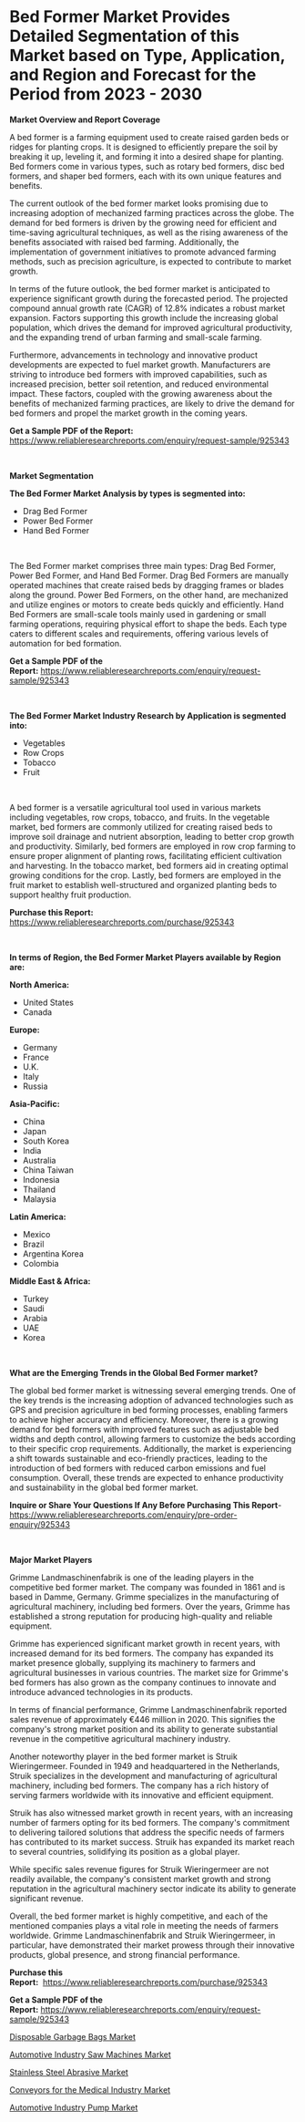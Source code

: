 <p><h1>Bed Former Market Provides Detailed Segmentation of this Market based on Type, Application, and Region and Forecast for the Period from 2023 - 2030</h1></p><p><strong>Market Overview and Report Coverage</strong></p>
<p><p>A bed former is a farming equipment used to create raised garden beds or ridges for planting crops. It is designed to efficiently prepare the soil by breaking it up, leveling it, and forming it into a desired shape for planting. Bed formers come in various types, such as rotary bed formers, disc bed formers, and shaper bed formers, each with its own unique features and benefits.</p><p>The current outlook of the bed former market looks promising due to increasing adoption of mechanized farming practices across the globe. The demand for bed formers is driven by the growing need for efficient and time-saving agricultural techniques, as well as the rising awareness of the benefits associated with raised bed farming. Additionally, the implementation of government initiatives to promote advanced farming methods, such as precision agriculture, is expected to contribute to market growth.</p><p>In terms of the future outlook, the bed former market is anticipated to experience significant growth during the forecasted period. The projected compound annual growth rate (CAGR) of 12.8% indicates a robust market expansion. Factors supporting this growth include the increasing global population, which drives the demand for improved agricultural productivity, and the expanding trend of urban farming and small-scale farming.</p><p>Furthermore, advancements in technology and innovative product developments are expected to fuel market growth. Manufacturers are striving to introduce bed formers with improved capabilities, such as increased precision, better soil retention, and reduced environmental impact. These factors, coupled with the growing awareness about the benefits of mechanized farming practices, are likely to drive the demand for bed formers and propel the market growth in the coming years.</p></p>
<p><strong>Get a Sample PDF of the Report:</strong> <a href="https://www.reliableresearchreports.com/enquiry/request-sample/925343">https://www.reliableresearchreports.com/enquiry/request-sample/925343</a></p>
<p>&nbsp;</p>
<p><strong>Market Segmentation</strong></p>
<p><strong>The Bed Former Market Analysis by types is segmented into:</strong></p>
<p><ul><li>Drag Bed Former</li><li>Power Bed Former</li><li>Hand Bed Former</li></ul></p>
<p>&nbsp;</p>
<p><p>The Bed Former market comprises three main types: Drag Bed Former, Power Bed Former, and Hand Bed Former. Drag Bed Formers are manually operated machines that create raised beds by dragging frames or blades along the ground. Power Bed Formers, on the other hand, are mechanized and utilize engines or motors to create beds quickly and efficiently. Hand Bed Formers are small-scale tools mainly used in gardening or small farming operations, requiring physical effort to shape the beds. Each type caters to different scales and requirements, offering various levels of automation for bed formation.</p></p>
<p><strong>Get a Sample PDF of the Report:</strong>&nbsp;<a href="https://www.reliableresearchreports.com/enquiry/request-sample/925343">https://www.reliableresearchreports.com/enquiry/request-sample/925343</a></p>
<p>&nbsp;</p>
<p><strong>The Bed Former Market Industry Research by Application is segmented into:</strong></p>
<p><ul><li>Vegetables</li><li>Row Crops</li><li>Tobacco</li><li>Fruit</li></ul></p>
<p>&nbsp;</p>
<p><p>A bed former is a versatile agricultural tool used in various markets including vegetables, row crops, tobacco, and fruits. In the vegetable market, bed formers are commonly utilized for creating raised beds to improve soil drainage and nutrient absorption, leading to better crop growth and productivity. Similarly, bed formers are employed in row crop farming to ensure proper alignment of planting rows, facilitating efficient cultivation and harvesting. In the tobacco market, bed formers aid in creating optimal growing conditions for the crop. Lastly, bed formers are employed in the fruit market to establish well-structured and organized planting beds to support healthy fruit production.</p></p>
<p><strong>Purchase this Report:</strong>&nbsp; <a href="https://www.reliableresearchreports.com/purchase/925343">https://www.reliableresearchreports.com/purchase/925343</a></p>
<p>&nbsp;</p>
<p><strong>In terms of Region, the Bed Former Market Players available by Region are:</strong></p>
<p>
    <p> <strong> North America: </strong>
        <ul>
            <li>United States</li>
            <li>Canada</li>
        </ul>
        </p> 
    <p> <strong> Europe: </strong>
        <ul>
            <li>Germany</li>
            <li>France</li>
            <li>U.K.</li>
            <li>Italy</li>
            <li>Russia</li>
        </ul>
        </p> 
    <p> <strong> Asia-Pacific: </strong>
        <ul>
            <li>China</li>
            <li>Japan</li>
            <li>South Korea</li>
            <li>India</li>
            <li>Australia</li>
            <li>China Taiwan</li>
            <li>Indonesia</li>
            <li>Thailand</li>
            <li>Malaysia</li>
        </ul>
        </p> 
    <p> <strong> Latin America: </strong>
        <ul>
            <li>Mexico</li>
            <li>Brazil</li>
            <li>Argentina Korea</li>
            <li>Colombia</li>
        </ul>
        </p> 
    <p> <strong> Middle East & Africa: </strong>
        <ul>
            <li>Turkey</li>
            <li>Saudi</li>
            <li>Arabia</li>
            <li>UAE</li>
            <li>Korea</li>
        </ul>
    </p>
    </p>
<p>&nbsp;</p>
<p><strong>What are the Emerging Trends in the Global Bed Former market?</strong></p>
<p><p>The global bed former market is witnessing several emerging trends. One of the key trends is the increasing adoption of advanced technologies such as GPS and precision agriculture in bed forming processes, enabling farmers to achieve higher accuracy and efficiency. Moreover, there is a growing demand for bed formers with improved features such as adjustable bed widths and depth control, allowing farmers to customize the beds according to their specific crop requirements. Additionally, the market is experiencing a shift towards sustainable and eco-friendly practices, leading to the introduction of bed formers with reduced carbon emissions and fuel consumption. Overall, these trends are expected to enhance productivity and sustainability in the global bed former market.</p></p>
<p><strong>Inquire or Share Your Questions If Any Before Purchasing This Report</strong>- <a href="https://www.reliableresearchreports.com/enquiry/pre-order-enquiry/925343">https://www.reliableresearchreports.com/enquiry/pre-order-enquiry/925343</a></p>
<p>&nbsp;</p>
<p><strong>Major Market Players</strong></p>
<p><p>Grimme Landmaschinenfabrik is one of the leading players in the competitive bed former market. The company was founded in 1861 and is based in Damme, Germany. Grimme specializes in the manufacturing of agricultural machinery, including bed formers. Over the years, Grimme has established a strong reputation for producing high-quality and reliable equipment.</p><p>Grimme has experienced significant market growth in recent years, with increased demand for its bed formers. The company has expanded its market presence globally, supplying its machinery to farmers and agricultural businesses in various countries. The market size for Grimme's bed formers has also grown as the company continues to innovate and introduce advanced technologies in its products.</p><p>In terms of financial performance, Grimme Landmaschinenfabrik reported sales revenue of approximately €446 million in 2020. This signifies the company's strong market position and its ability to generate substantial revenue in the competitive agricultural machinery industry.</p><p>Another noteworthy player in the bed former market is Struik Wieringermeer. Founded in 1949 and headquartered in the Netherlands, Struik specializes in the development and manufacturing of agricultural machinery, including bed formers. The company has a rich history of serving farmers worldwide with its innovative and efficient equipment.</p><p>Struik has also witnessed market growth in recent years, with an increasing number of farmers opting for its bed formers. The company's commitment to delivering tailored solutions that address the specific needs of farmers has contributed to its market success. Struik has expanded its market reach to several countries, solidifying its position as a global player.</p><p>While specific sales revenue figures for Struik Wieringermeer are not readily available, the company's consistent market growth and strong reputation in the agricultural machinery sector indicate its ability to generate significant revenue.</p><p>Overall, the bed former market is highly competitive, and each of the mentioned companies plays a vital role in meeting the needs of farmers worldwide. Grimme Landmaschinenfabrik and Struik Wieringermeer, in particular, have demonstrated their market prowess through their innovative products, global presence, and strong financial performance.</p></p>
<p><strong>Purchase this Report:</strong>&nbsp;&nbsp;<a href="https://www.reliableresearchreports.com/purchase/925343">https://www.reliableresearchreports.com/purchase/925343</a></p>
<p></p>
<p><strong>Get a Sample PDF of the Report:</strong>&nbsp;<a href="https://www.reliableresearchreports.com/enquiry/request-sample/925343">https://www.reliableresearchreports.com/enquiry/request-sample/925343</a></p>
<p><p><a href="https://medium.com/@malliekozey2023/disposable-garbage-bags-market-size-growth-forecast-2023-2030-015c3f6124cf">Disposable Garbage Bags Market</a></p><p><a href="https://www.linkedin.com/pulse/automotive-industry-saw-machines-market-insights-players-9fflc/">Automotive Industry Saw Machines Market</a></p><p><a href="https://medium.com/@rosaerluke/stainless-steel-abrasive-market-size-growth-forecast-2023-2030-f003e2455bb8">Stainless Steel Abrasive Market</a></p><p><a href="https://www.linkedin.com/pulse/conveyors-medical-industry-market-size-growth-forecast-from-yh2fc/">Conveyors for the Medical Industry Market</a></p><p><a href="https://www.linkedin.com/pulse/automotive-industry-pump-market-challenges-opportunities-xecyc/">Automotive Industry Pump Market</a></p></p>